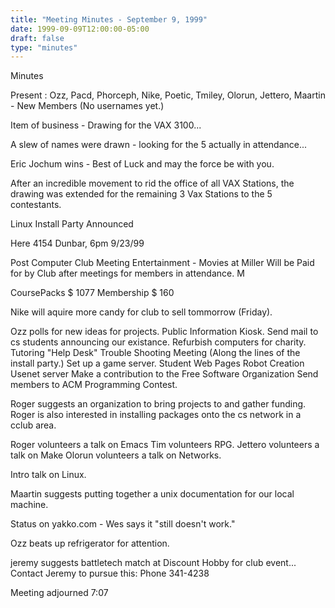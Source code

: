 ```yaml
---
title: "Meeting Minutes - September 9, 1999"
date: 1999-09-09T12:00:00-05:00
draft: false
type: "minutes"
---
```


Minutes </p><p>
Present : Ozz, Pacd, Phorceph, Nike, Poetic, Tmiley, Olorun, Jettero, Maartin - New Members (No usernames yet.) </p><p>
Item of business - Drawing for the VAX 3100... </p><p>
A slew of names were drawn - looking for the 5 actually in attendance... </p><p>
Eric Jochum wins -  Best of Luck and may the force be with you.  </p><p>
After an incredible movement to rid the office of all VAX Stations, the drawing was extended for the remaining 3 Vax Stations to the 5 contestants. </p><p>
Linux Install Party Announced  </p><p>
Here 4154 Dunbar, 6pm 9/23/99 </p><p>
</p><p>
Post Computer Club Meeting Entertainment -  Movies at Miller Will be Paid for by Club after meetings for members in attendance.  M </p><p>
CoursePacks $ 1077 Membership  $ 160 </p><p>
Nike will aquire more candy for club to sell tommorrow (Friday). </p><p>
Ozz polls for new ideas for projects. Public Information Kiosk. Send mail to cs students announcing our existance. Refurbish computers for charity. Tutoring "Help Desk" Trouble Shooting Meeting (Along the lines of the install party.) Set up a game server. Student Web Pages Robot Creation Usenet server Make a contribution to the Free Software Organization Send members to ACM Programming Contest. </p><p>
Roger suggests an organization to bring projects to and gather funding. Roger is also interested in installing packages onto the cs network in a cclub area. </p><p>
Roger volunteers  a talk on Emacs Tim volunteers RPG. Jettero volunteers a talk on Make Olorun volunteers a talk on Networks. </p><p>
</p><p>
Intro talk on Linux. </p><p>
Maartin suggests putting together a unix documentation for our local machine.  </p><p>
Status on yakko.com - Wes says it "still doesn't work." </p><p>
Ozz beats up refrigerator for attention. </p><p>
jeremy suggests battletech match at Discount Hobby for club event... Contact  Jeremy to pursue this: Phone 341-4238  </p><p>
</p><p>
Meeting adjourned 7:07 </p>
